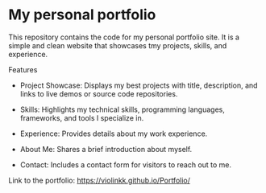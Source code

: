 # My personal portfolio

This repository contains the code for my personal portfolio site. It is a simple and clean website that showcases tmy projects, skills, and experience.

Features
- Project Showcase: Displays my best projects with title, description, and links to live demos or source code repositories.

- Skills: Highlights my technical skills, programming languages, frameworks, and tools I specialize in.

- Experience: Provides details about my work experience.

- About Me: Shares a brief introduction about myself.

- Contact: Includes a contact form for visitors to reach out to me.

Link to the portfolio: https://violinkk.github.io/Portfolio/

